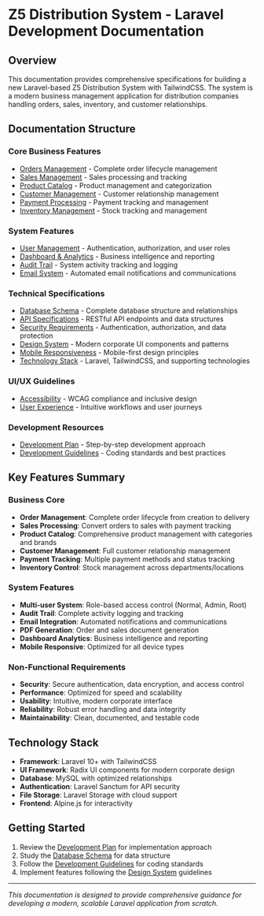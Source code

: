 # Z5 Distribution System - Laravel Development Documentation

## Overview
This documentation provides comprehensive specifications for building a new Laravel-based Z5 Distribution System with TailwindCSS. The system is a modern business management application for distribution companies handling orders, sales, inventory, and customer relationships.

## Documentation Structure

### Core Business Features
- [Orders Management](./orders-management.md) - Complete order lifecycle management
- [Sales Management](./sales-management.md) - Sales processing and tracking
- [Product Catalog](./product-catalog.md) - Product management and categorization
- [Customer Management](./customer-management.md) - Customer relationship management
- [Payment Processing](./payment-processing.md) - Payment tracking and management
- [Inventory Management](./inventory-management.md) - Stock tracking and management

### System Features
- [User Management](./user-management.md) - Authentication, authorization, and user roles
- [Dashboard & Analytics](./dashboard-analytics.md) - Business intelligence and reporting
- [Audit Trail](./audit-trail.md) - System activity tracking and logging
- [Email System](./email-system.md) - Automated email notifications and communications

### Technical Specifications
- [Database Schema](./database-schema.md) - Complete database structure and relationships
- [API Specifications](./api-specifications.md) - RESTful API endpoints and data structures
- [Security Requirements](./security-requirements.md) - Authentication, authorization, and data protection
- [Design System](./design-system.md) - Modern corporate UI components and patterns
- [Mobile Responsiveness](./mobile-responsiveness.md) - Mobile-first design principles
- [Technology Stack](./technology-stack.md) - Laravel, TailwindCSS, and supporting technologies

### UI/UX Guidelines
- [Accessibility](./accessibility.md) - WCAG compliance and inclusive design
- [User Experience](./user-experience.md) - Intuitive workflows and user journeys

### Development Resources
- [Development Plan](./development-plan.md) - Step-by-step development approach
- [Development Guidelines](./development-guidelines.md) - Coding standards and best practices

## Key Features Summary

### Business Core
- **Order Management**: Complete order lifecycle from creation to delivery
- **Sales Processing**: Convert orders to sales with payment tracking
- **Product Catalog**: Comprehensive product management with categories and brands
- **Customer Management**: Full customer relationship management
- **Payment Tracking**: Multiple payment methods and status tracking
- **Inventory Control**: Stock management across departments/locations

### System Features
- **Multi-user System**: Role-based access control (Normal, Admin, Root)
- **Audit Trail**: Complete activity logging and tracking
- **Email Integration**: Automated notifications and communications
- **PDF Generation**: Order and sales document generation
- **Dashboard Analytics**: Business intelligence and reporting
- **Mobile Responsive**: Optimized for all device types

### Non-Functional Requirements
- **Security**: Secure authentication, data encryption, and access control
- **Performance**: Optimized for speed and scalability
- **Usability**: Intuitive, modern corporate interface
- **Reliability**: Robust error handling and data integrity
- **Maintainability**: Clean, documented, and testable code

## Technology Stack
- **Framework**: Laravel 10+ with TailwindCSS
- **UI Framework**: Radix UI components for modern corporate design
- **Database**: MySQL with optimized relationships
- **Authentication**: Laravel Sanctum for API security
- **File Storage**: Laravel Storage with cloud support
- **Frontend**: Alpine.js for interactivity

## Getting Started
1. Review the [Development Plan](./development-plan.md) for implementation approach
2. Study the [Database Schema](./database-schema.md) for data structure
3. Follow the [Development Guidelines](./development-guidelines.md) for coding standards
4. Implement features following the [Design System](./design-system.md) guidelines

---

*This documentation is designed to provide comprehensive guidance for developing a modern, scalable Laravel application from scratch.*
